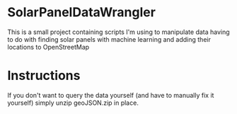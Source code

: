 # SolarPanelDataWrangler

This is a small project containing scripts I'm using to manipulate data having to do with finding solar panels with machine learning and adding their locations to OpenStreetMap

# Instructions

If you don't want to query the data yourself (and have to manually fix it yourself) simply unzip geoJSON.zip in place.
